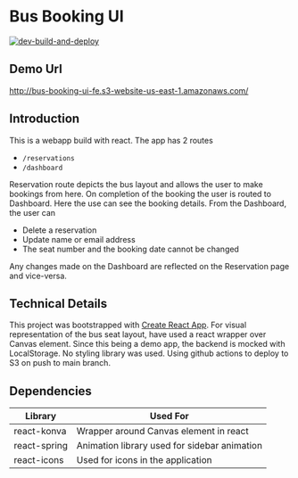 # Bus Booking UI

[![dev-build-and-deploy](https://github.com/DoshiNeil/bus-booking-ui/actions/workflows/ui-build-and-deploy.yaml/badge.svg)](https://github.com/DoshiNeil/bus-booking-ui/actions/workflows/ui-build-and-deploy.yaml)

## Demo Url

http://bus-booking-ui-fe.s3-website-us-east-1.amazonaws.com/

## Introduction

This is a webapp build with react. The app has 2 routes

- `/reservations`
- `/dashboard`

Reservation route depicts the bus layout and allows the user to make bookings from here.
On completion of the booking the user is routed to Dashboard. Here the use can see the booking details.
From the Dashboard, the user can

- Delete a reservation
- Update name or email address
- The seat number and the booking date cannot be changed

Any changes made on the Dashboard are reflected on the Reservation page and vice-versa.

## Technical Details

This project was bootstrapped with [Create React App](https://github.com/facebook/create-react-app).
For visual representation of the bus seat layout, have used a react wrapper over Canvas element.
Since this being a demo app, the backend is mocked with LocalStorage. No styling library was used.
Using github actions to deploy to S3 on push to main branch.

## Dependencies

| Library      | Used For                                     |
| ------------ | -------------------------------------------- |
| react-konva  | Wrapper around Canvas element in react       |
| react-spring | Animation library used for sidebar animation |
| react-icons  | Used for icons in the application            |
